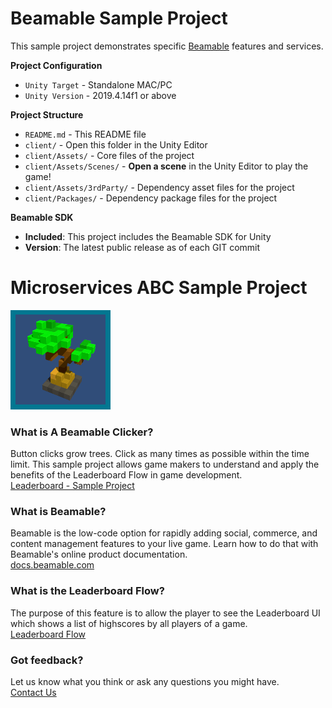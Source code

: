 # Beamable Sample Project

This sample project demonstrates specific [Beamable](https://beamable.com/) features and services.

**Project Configuration**
* `Unity Target` - Standalone MAC/PC
* `Unity Version` - 2019.4.14f1 or above

**Project Structure**
* `README.md` - This README file
* `client/` - Open this folder in the Unity Editor
* `client/Assets/` - Core files of the project
* `client/Assets/Scenes/` - **Open a scene** in the Unity Editor to play the game!
* `client/Assets/3rdParty/` - Dependency asset files for the project
* `client/Packages/` - Dependency package files for the project

**Beamable SDK**
* **Included**: This project includes the Beamable SDK for Unity
* **Version**: The latest public release as of each GIT commit

# Microservices ABC Sample Project
![Logo](client/Assets/Art/Textures/ReadMeIcon.png)

### What is A Beamable Clicker?
Button clicks grow trees. Click as many times as possible within 
the time limit. This sample project allows game makers to 
understand and apply the benefits of the Leaderboard Flow in 
game development.
<br>[Leaderboard - Sample Project](https://docs.beamable.com/docs/leaderboard-flow-sample-project)

### What is Beamable?
Beamable is the low-code option for rapidly adding social, 
commerce, and content management features to your live game. 
Learn how to do that with Beamable's online product documentation.
<br>[docs.beamable.com](https://docs.beamable.com/)

### What is the Leaderboard Flow?
The purpose of this feature is to allow the player to see the 
Leaderboard UI which shows a list of highscores by all players of a game.
<br>[Leaderboard Flow](https://docs.beamable.com/docs/leaderboard-flow)

### Got feedback?
Let us know what you think or ask any questions you might have.
<br>[Contact Us](https://docs.beamable.com/discuss)
